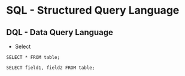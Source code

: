 # SQL - Structured Query Language

## DQL - Data Query Language

- Select


```SELECT * FROM table;```

```SELECT field1, field2 FROM table;```
